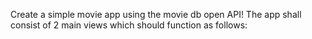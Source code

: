 Create a simple movie app using the movie db open API! The app shall consist of
2 main views which should function as follows:
